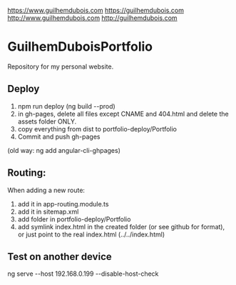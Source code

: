 https://www.guilhemdubois.com
https://guilhemdubois.com
http://www.guilhemdubois.com
http://guilhemdubois.com

# GuilhemDuboisPortfolio
Repository for my personal website.

## Deploy
1. npm run deploy (ng build --prod)
1. in gh-pages, delete all files except CNAME and 404.html and delete the assets folder ONLY.
1. copy everything from dist to portfolio-deploy/Portfolio
1. Commit and push gh-pages

(old way: ng add angular-cli-ghpages)
## Routing:
When adding a new route:
1. add it in app-routing.module.ts
1. add it in sitemap.xml
2. add folder in portfolio-deploy/Portfolio
1. add symlink index.html in the created folder (or see github for format), or just point to the real index.html (../../index.html)

## Test on another device
ng serve --host 192.168.0.199 --disable-host-check
